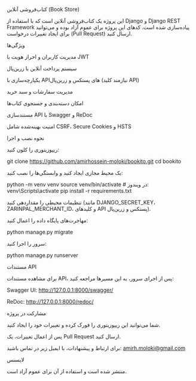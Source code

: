 کتاب‌فروشی آنلاین (Book Store)

این پروژه یک کتاب‌فروشی آنلاین است که با استفاده از Django و Django REST Framework پیاده‌سازی شده است. کدهای این پروژه برای عموم آزاد بوده و می‌توانید برای ایجاد تغییرات درخواست (Pull Request) ارسال کنید.

ویژگی‌ها

مدیریت کاربران و احراز هویت با JWT

سیستم پرداخت آنلاین با زرین‌پال

یکپارچه‌سازی با APIهای پستکس و زرین‌پال (نیازمند کلید API)

مدیریت سفارشات و سبد خرید

امکان دسته‌بندی و جستجوی کتاب‌ها

مستندسازی API با Swagger و ReDoc

امنیت بهینه‌شده شامل CSRF، Secure Cookies و HSTS

نحوه نصب و اجرا

ریپوزیتوری را کلون کنید:

git clone https://github.com/amirhossein-moloki/bookito.git
cd bookito

یک محیط مجازی ایجاد کنید و وابستگی‌ها را نصب کنید:

python -m venv venv
source venv/bin/activate  # در ویندوز: venv\Scripts\activate
pip install -r requirements.txt

تنظیمات محیطی را مقداردهی کنید (مانند DJANGO_SECRET_KEY، ZARINPAL_MERCHANT_ID، و کلیدهای API پستکس و زرین‌پال).

مهاجرت‌های پایگاه داده را اعمال کنید:

python manage.py migrate

سرور را اجرا کنید:

python manage.py runserver

مستندات API

برای مشاهده مستندات API، پس از اجرای سرور، به این مسیرها مراجعه کنید:

Swagger UI: http://127.0.0.1:8000/swagger/

ReDoc: http://127.0.0.1:8000/redoc/

مشارکت در پروژه

شما می‌توانید این ریپوزیتوری را فورک کرده و تغییرات خود را ایجاد کنید.

پس از اعمال تغییرات، یک Pull Request ارسال کنید.

برای ارتباط و پیشنهادات، با ایمیل زیر در تماس باشید:
amirh.moloki@gmail.com

لایسنس

منتشر شده است و استفاده از آن برای عموم آزاد است.